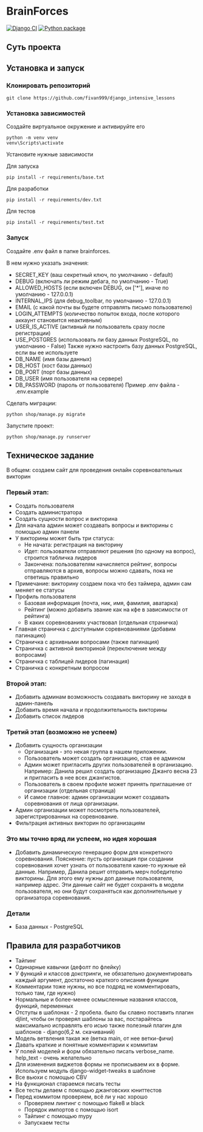 # BrainForces
[![Django CI](https://github.com/fivan999/BrainForces/actions/workflows/django.yml/badge.svg)](https://github.com/fivan999/BrainForces/actions/workflows/django.yml)
[![Python package](https://github.com/fivan999/BrainForces/actions/workflows/python-package.yml/badge.svg)](https://github.com/fivan999/BrainForces/actions/workflows/python-package.yml)
## Суть проекта

## Установка и запуск
### Клонировать репозиторий
```
git clone https://github.com/fivan999/django_intensive_lessons
```
### Установка зависимостей
Создайте виртуальное окружение и активируйте его
```
python -m venv venv
venv\Scripts\activate
```

Установите нужные зависимости

Для запуска
```
pip install -r requirements/base.txt
```
Для разработки
```
pip install -r requirements/dev.txt
```
Для тестов
```
pip install -r requirements/test.txt
```
### Запуск
Создайте .env файл в папке brainforces.<br>

В нем нужно указать значения:<br>
- SECRET_KEY (ваш секретный ключ, по умолчанию - default)<br>
- DEBUG (включать ли режим дебага, по умолчанию - True)<br>
- ALLOWED_HOSTS (если включен DEBUG, он ['*'], иначе по умолчанию - 127.0.0.1)<br>
- INTERNAL_IPS (для debug_toolbar, по умолчанию - 127.0.0.1) <br>
- EMAIL (с какой почты вы будете отправлять письмо пользователю) <br>
- LOGIN_ATTEMPTS (количество попыток входа, после которого аккаунт становится неактивным) <br>
- USER_IS_ACTIVE (активный ли пользователь сразу после регистрации) <br>
- USE_POSTGRES (использовать ли базу данных PostgreSQL, по умолчанию - False)
Также нужно настроить базу данных PostgreSQL, если вы ее используете
- DB_NAME (имя базы данных)
- DB_HOST (хост базы данных)
- DB_PORT (порт базы данных)
- DB_USER (имя пользователя на сервере)
- DB_PASSWORD (пароль от пользователя)
Пример .env файла - .env.example

Сделать миграции:
```
python shop/manage.py migrate
```

Запустите проект:
```
python shop/manage.py runserver
```

## Техническое задание
В общем: cоздаем сайт для проведения онлайн соревновательных викторин
### Первый этап:
- Создать пользователя
- Создать администратора
- Создать сущности вопрос и викторина
- Для начала админ может создавать вопросы и викторины с помощью админ панели
- У викторины может быть три статуса:
  - Не начата: регистрация на викторину
  - Идет: пользователи отправляют решения (по одному на вопрос), строится табличка лидеров
  - Закончена: пользователям начисляется рейтинг, вопросы отправляются в архив, вопросы можно сдавать, пока не ответишь правильно
- Примечание: викторину создаем пока что без таймера, админ сам меняет ее статусы
- Профиль пользователя
  - Базовая информация (почта, ник, имя, фамилия, аватарка)
  - Рейтинг (можно добавить звание как на кфе в зависимости от рейтинга)
  - В каких соревнованиях участвовал (отдельная страничка)
- Главная страничка с доступными соревнованиями (добавим пагинацию)
- Страничка с архивными вопросами (также пагинация)
- Страничка с активной викториной (переключение между вопросами)
- Страничка с таблицей лидеров (пагинация)
- Страничка с конкретным вопросом
### Второй этап:
- Добавить админам возможность создавать викторину не заходя в админ-панель
- Добавить время начала и продолжительность викторины
- Добавить список лидеров
### Третий этап (возможно не успеем)
- Добавить сущность организации
  - Организация - это некая группа в нашем приложении.
  - Пользователь может создать организацию, став ее админом
  - Админ может пригласить других пользователей в организацию. Например: Данила решил создать организацию Джанго весна 23 и пригласить в нее всех джангистов.
  - Пользователь в своем профиле может принять приглашение от организации (отдельная страница)
  - И самое главное: админ организации может создавать соревнования от лица организации.
- Админ организации может посмотреть пользователей, зарегистрированных на соревнование.
- Фильтрация активных викторин по организациям
### Это мы точно вряд ли успеем, но идея хорошая
- Добавить динамическую генерацию форм для конкретного соревнования. Пояснение: пусть организация при создании соревнования хочет узнать от пользователя какие-то нужные ей данные. Например, Данила решит отправить мерч победителю викторины. Для этого ему нужны доп данные пользователя, например адрес. Эти данные сайт не будет сохранять в модели пользователя, но они будут сохраняться как дополнительные у организатора соревнования.
### Детали
- База данных - PostgreSQL

## Правила для разработчиков
- Тайпинг
- Одинарные кавычки (дефолт по флейку)
- У функций и классов докстринги, не обязательно документировать каждый аргумент, 
достаточно краткого описания функции
- Комментарии тоже нужны, но все подряд не комментировать, только там, где нужно)
- Нормальные и более-менее осмысленные названия классов, функций, переменных
- Отступы в шаблонах - 2 пробела. было бы славно поставить плагин djlint, чтобы
он проверял шаблоны за вас, постарайтесь максимально исправлять его исью
также полезный плагин для шаблонов - django(6,2 м. скачиваний)
- Модель ветвления такая же (ветка main, от нее ветки-фичи)
- Давать краткие и понятные комментарии к коммитам
- У полей моделей и форм обязательно писать verbose_name. help_text - очень желательно
- Для изменения виджетов формы не прописываем их в форме. Используем модуль django-widget-tweaks в шаблоне
- Все вьюхи с помощью CBV
- На функционал стараемся писать тесты
- Все тесты делаем с помощью джанговских юниттестов
- Перед коммитом проверяем, всё ли у нас хорошо
  - Проверяем линтинг с помощью flake8 и black
  - Порядок импортов с помощью isort
  - Тайпинг с помощью mypy
  - Запускаем тесты
